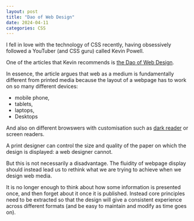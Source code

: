 ```yaml
---
layout: post
title: "Dao of Web Design"
date: 2024-04-11
categories: CSS
---
```


I fell in love with the technology of CSS recently, having obsessively followed a YouTuber (and CSS guru) called Kevin Powell.

One of the articles that Kevin recommends is [the Dao of Web Design](https://alistapart.com/article/dao/). 

In essence, the article argues that web as a medium is fundamentally different from printed media because the layout of a webpage has to work on so many different devices:

- mobile phone, 
- tablets, 
- laptops, 
- Desktops

And also on different browswers with customisation such as [dark reader](https://darkreader.org/) or screen readers.

A print designer can control  the size and quality of the paper on which the design is displayed: a web designer cannot.

But this is not necessarily a disadvantage.  The fluidity of webpage display should instead lead us to rethink what we are trying to achieve when we design web media.  

It is no longer enough to think about how some information is presented once, and then forget about it once it is published.  Instead core principles need to be extracted so that the design will give a consistent experience across different formats (and be easy to maintain and modify as time goes on). 

